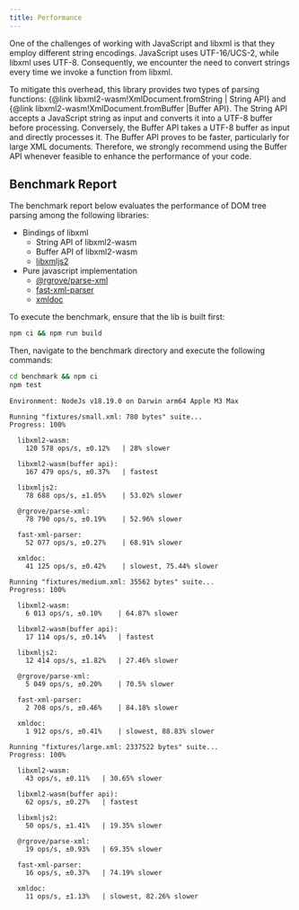 ```yaml
---
title: Performance
---
```


One of the challenges of working with JavaScript and libxml is that they employ different string encodings.
JavaScript uses UTF-16/UCS-2, while libxml uses UTF-8.
Consequently, we encounter the need to convert strings every time we invoke a function from libxml.

To mitigate this overhead, this library provides two types of parsing functions:
{@link libxml2-wasm!XmlDocument.fromString | String API} and {@link libxml2-wasm!XmlDocument.fromBuffer |Buffer API}.
The String API accepts a JavaScript string as input and converts it into a UTF-8 buffer before processing.
Conversely, the Buffer API takes a UTF-8 buffer as input and directly processes it.
The Buffer API proves to be faster, particularly for large XML documents.
Therefore, we strongly recommend using the Buffer API whenever feasible to enhance the performance of your code.

## Benchmark Report

The benchmark report below evaluates the performance of DOM tree parsing among the following libraries:

- Bindings of libxml
  - String API of libxml2-wasm
  - Buffer API of libxml2-wasm
  - [libxmljs2](https://www.npmjs.com/package/libxmljs2)
- Pure javascript implementation
  - [@rgrove/parse-xml](https://www.npmjs.com/package/@rgrove/parse-xml)
  - [fast-xml-parser](https://www.npmjs.com/package/fast-xml-parser)
  - [xmldoc](https://www.npmjs.com/package/xmldoc)

To execute the benchmark, ensure that the lib is built first:

```sh
npm ci && npm run build
```

Then, navigate to the benchmark directory and execute the following commands:

```sh
cd benchmark && npm ci
npm test
```


```
Environment: NodeJs v18.19.0 on Darwin arm64 Apple M3 Max

Running "fixtures/small.xml: 780 bytes" suite...
Progress: 100%

  libxml2-wasm:
    120 578 ops/s, ±0.12%   | 28% slower

  libxml2-wasm(buffer api):
    167 479 ops/s, ±0.37%   | fastest

  libxmljs2:
    78 688 ops/s, ±1.05%    | 53.02% slower

  @rgrove/parse-xml:
    78 790 ops/s, ±0.19%    | 52.96% slower

  fast-xml-parser:
    52 077 ops/s, ±0.27%    | 68.91% slower

  xmldoc:
    41 125 ops/s, ±0.42%    | slowest, 75.44% slower

Running "fixtures/medium.xml: 35562 bytes" suite...
Progress: 100%

  libxml2-wasm:
    6 013 ops/s, ±0.10%    | 64.87% slower

  libxml2-wasm(buffer api):
    17 114 ops/s, ±0.14%   | fastest

  libxmljs2:
    12 414 ops/s, ±1.82%   | 27.46% slower

  @rgrove/parse-xml:
    5 049 ops/s, ±0.20%    | 70.5% slower

  fast-xml-parser:
    2 708 ops/s, ±0.46%    | 84.18% slower

  xmldoc:
    1 912 ops/s, ±0.41%    | slowest, 88.83% slower

Running "fixtures/large.xml: 2337522 bytes" suite...
Progress: 100%

  libxml2-wasm:
    43 ops/s, ±0.11%   | 30.65% slower

  libxml2-wasm(buffer api):
    62 ops/s, ±0.27%   | fastest

  libxmljs2:
    50 ops/s, ±1.41%   | 19.35% slower

  @rgrove/parse-xml:
    19 ops/s, ±0.93%   | 69.35% slower

  fast-xml-parser:
    16 ops/s, ±0.37%   | 74.19% slower

  xmldoc:
    11 ops/s, ±1.13%   | slowest, 82.26% slower
```
